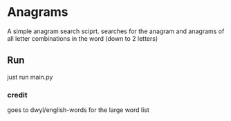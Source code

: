 # Anagrams
A simple anagram search sciprt.
searches for the anagram and anagrams of all letter combinations in the word (down to 2 letters)

## Run
just run main.py


### credit 
goes to dwyl/english-words for the large word list

